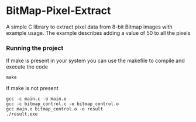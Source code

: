 # BitMap-Pixel-Extract
A simple C library to extract pixel data from 8-bit Bitmap images with example usage. The example describes adding a value of 50 to all the pixels

### Running the project
If make is present in your system you can use the makefile to compile and execute the code

```
make
```

If make is not present
```
gcc -c main.c -o main.o
gcc -c bitmap_control.c -o bitmap_control.o
gcc main.o bitmap_control.o -o result
./result.exe
```
